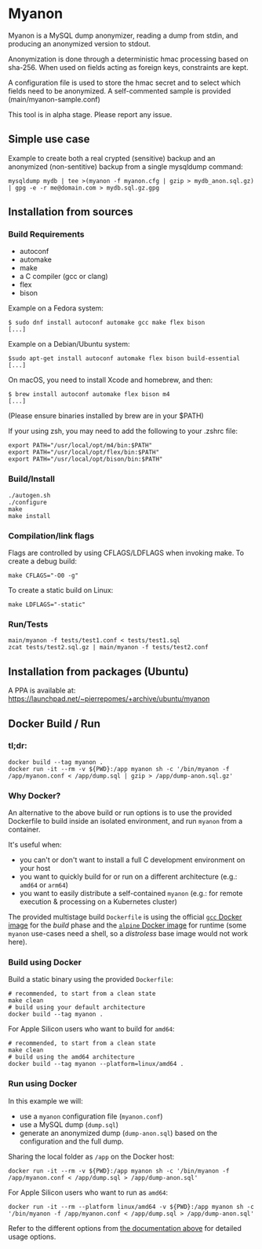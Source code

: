 # Myanon

Myanon is a MySQL dump anonymizer, reading a dump from stdin, and producing an anonymized version to stdout.

Anonymization is done through a deterministic hmac processing based on sha-256. When used on fields acting as foreign keys, constraints are kept.

A configuration file is used to store the hmac secret and to select which fields need to be anonymized. A self-commented sample is provided (main/myanon-sample.conf)

This tool is in alpha stage. Please report any issue.

## Simple use case

Example to create both a real crypted (sensitive) backup and an anonymized (non-sentitive) backup from a single mysqldump command:

```
mysqldump mydb | tee >(myanon -f myanon.cfg | gzip > mydb_anon.sql.gz) | gpg -e -r me@domain.com > mydb.sql.gz.gpg
```

## Installation from sources

### Build Requirements

- autoconf
- automake
- make
- a C compiler (gcc or clang)
- flex
- bison

Example on a Fedora system:

```shell
$ sudo dnf install autoconf automake gcc make flex bison
[...]
```

Example on a Debian/Ubuntu system:

```shell
$sudo apt-get install autoconf automake flex bison build-essential
[...]
```

On macOS, you need to install Xcode and homebrew, and then:

```shell
$ brew install autoconf automake flex bison m4
[...]
```

(Please ensure binaries installed by brew are in your $PATH)

If your using zsh, you may need to add the following to your .zshrc file:

```shell
export PATH="/usr/local/opt/m4/bin:$PATH"
export PATH="/usr/local/opt/flex/bin:$PATH"
export PATH="/usr/local/opt/bison/bin:$PATH"
```

### Build/Install

```
./autogen.sh
./configure
make
make install
```

### Compilation/link flags

Flags are controlled by using CFLAGS/LDFLAGS when invoking make.
To create a debug build:

```
make CFLAGS="-O0 -g"
```

To create a static build on Linux:

```
make LDFLAGS="-static"
```

### Run/Tests

```
main/myanon -f tests/test1.conf < tests/test1.sql
zcat tests/test2.sql.gz | main/myanon -f tests/test2.conf
```

## Installation from packages (Ubuntu)

A PPA is available at: https://launchpad.net/~pierrepomes/+archive/ubuntu/myanon

## Docker Build / Run

### tl;dr:

```shell
docker build --tag myanon .
docker run -it --rm -v ${PWD}:/app myanon sh -c '/bin/myanon -f /app/myanon.conf < /app/dump.sql | gzip > /app/dump-anon.sql.gz'
```

### Why Docker?

An alternative to the above build or run options is to use the provided Dockerfile to build inside an isolated environment, and run `myanon` from a container.

It's useful when:

- you can't or don't want to install a full C development environment on your host
- you want to quickly build for or run on a different architecture (e.g.: `amd64` or `arm64`)
- you want to easily distribute a self-contained `myanon` (e.g.: for remote execution & processing on a Kubernetes cluster)

The provided multistage build `Dockerfile` is using the official [`gcc` Docker image](https://hub.docker.com/_/gcc) for the _build_ phase and the [`alpine` Docker image](https://hub.docker.com/_/alpine/) for runtime (some `myanon` use-cases need a shell, so a _distroless_ base image would not work here).

### Build using Docker

Build a static binary using the provided `Dockerfile`:

```shell
# recommended, to start from a clean state
make clean
# build using your default architecture
docker build --tag myanon .
```

For Apple Silicon users who want to build for `amd64`:

```shell
# recommended, to start from a clean state
make clean
# build using the amd64 architecture
docker build --tag myanon --platform=linux/amd64 .
```

### Run using Docker

In this example we will:

- use a `myanon` configuration file (`myanon.conf`)
- use a MySQL dump (`dump.sql`)
- generate an anonymized dump (`dump-anon.sql`) based on the configuration and the full dump.

Sharing the local folder as `/app` on the Docker host:

```shell
docker run -it --rm -v ${PWD}:/app myanon sh -c '/bin/myanon -f /app/myanon.conf < /app/dump.sql > /app/dump-anon.sql'
```

For Apple Silicon users who want to run as `amd64`:

```shell
docker run -it --rm --platform linux/amd64 -v ${PWD}:/app myanon sh -c '/bin/myanon -f /app/myanon.conf < /app/dump.sql > /app/dump-anon.sql'
```

Refer to the different options from [the documentation above](https://github.com/ppomes/myanon#simple-use-case) for detailed usage options.
